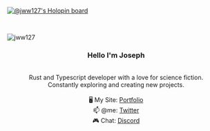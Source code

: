 [![@jww127's Holopin board](https://holopin.me/jww127)](https://holopin.io/@jww127)
 <div align="center">
<!-- <img src="./images/jww127.gif"> -->
</div>

<br/>
<div align="center">
<p><img align="left" src="https://github-readme-stats.vercel.app/api/top-langs?username=jww127&show_icons=true&locale=en&theme=gruvbox" alt="jww127" /></p>
</div>
<br/>
 <div align="center">
 <h3> Hello I'm Joseph </h3>
 <br/>
 Rust and Typescript developer with a love for science fiction. <br/>
 Constantly exploring and creating new projects. <br/>
 <br/>
🖥️ My Site: <a href="https://joseph27.dev">Portfolio</a> <br/>
📫 @me: <a href="https://twitter.com/joseph27dev">Twitter</a> <br/>
🎮 Chat: <a href="https://discordapp.com/users/967505978318807141">Discord</a> <br/>
</div>
<br/>


